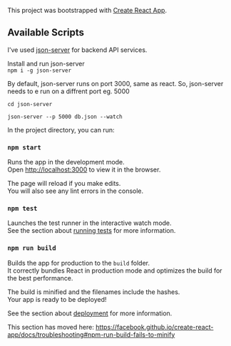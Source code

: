 This project was bootstrapped with [Create React App](https://github.com/facebook/create-react-app).

## Available Scripts

I've used [json-server](https://www.npmjs.com/package/json-server) for backend API services. <br>

Install and run json-server <br>
`npm i -g json-server` <br>

By default, json-server runs on port 3000, same as react. So, json-server needs to e run on a diffrent port eg. 5000 <br>

`cd json-server` <br>

`json-server --p 5000 db.json --watch` <br>

In the project directory, you can run:

### `npm start`

Runs the app in the development mode.<br>
Open [http://localhost:3000](http://localhost:3000) to view it in the browser.

The page will reload if you make edits.<br>
You will also see any lint errors in the console.

### `npm test`

Launches the test runner in the interactive watch mode.<br>
See the section about [running tests](https://facebook.github.io/create-react-app/docs/running-tests) for more information.

### `npm run build`

Builds the app for production to the `build` folder.<br>
It correctly bundles React in production mode and optimizes the build for the best performance.

The build is minified and the filenames include the hashes.<br>
Your app is ready to be deployed!

See the section about [deployment](https://facebook.github.io/create-react-app/docs/deployment) for more information.

This section has moved here: https://facebook.github.io/create-react-app/docs/troubleshooting#npm-run-build-fails-to-minify
